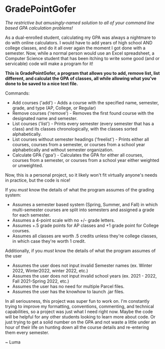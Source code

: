 # GradePointGofer
*The restrictive but amusingly-named solution to all of your command line based GPA calculation problems!*

As a dual-enrolled student, calculating my GPA was always a nightmare to do with online calculators. I would have to add years of high school AND college classes, and do it all over again the moment I got done with a semester. Now, while a normal person would use an Excel spreadsheet, a Computer Science student that has been itching to write some good (and or servicable) code will make a program for it!

**This is GradePointGofer, a program that allows you to add, remove list, list different, and calculat the GPA of classes, all while allowing what you've done to be saved to a nice text file.**

Commands:
- Add courses ('add') - Adds a course with the specified name, semester, grade, and type (AP, College, or Regular)
- Remove courses ('remove') - Removes the first found course with the designated name and semester.
- List courses ('list') - Prints every semester (every semester that has a class) and its classes chronologically, with the classes sorted alphabetically.
- List courses without semester headings ('freelist') - Prints either all courses, courses from a semester, or courses from a school year alphabetically and without semester organization.
- Calculate GPA ('gpa') - Calculates the GPA for either all courses, courses from a semester, or courses from a school year either weighted or unweighted.

Now, this is a personal project, so it likely won't fit virtually anyone's needs in practice, but the code is nice!

If you *must* know the details of what the program assumes of the grading system:
- Assumes a semester based system (Spring, Summer, and Fall) in which multi-semester courses are split into semesters and assigned a grade for each semester.
- Assumes a 4-point scale with no +/- grade letters.
- Assumes +.5 grade points for AP classes and +1 grade point for College courses.
- Assumes all classes are worth .5 credits unless they're college classes, in which case they're worth 1 credit.

Additionally, if you *must* know the details of what the program assumes of the user
- Assumes the user does not input invalid Semester names (ex. Winter 2022, Winter2022, winter 2022, etc.)
- Assumes the user does not input invalid school years (ex. 2021 - 2022, Fall 2021-Spring 2022, etc.)
- Assumes the user has no need for multiple Parcel files.
- Assumes the user has the knowhow to launch .jar files.

In all seriousness, this project was super fun to work on. I'm constantly trying to improve my formatting, conventions, commenting, and technical capabilities, so a project was just what I need right now. Maybe the code will be helpful for any other students looking to learn more about code. Or just trying to get a solid number on the GPA and not waste a little under an hour of their life on hunting down all the course details and re-entering them every semester.

~ Luma